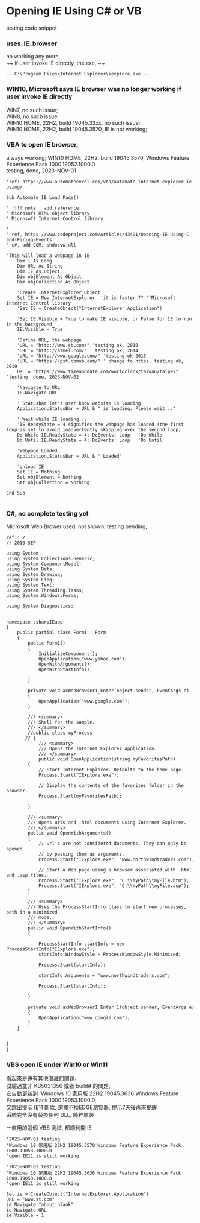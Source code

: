 # Opening IE Using C# or VB
testing code snippet  


### uses_IE_browser
no working any more,  
~~ if user invoke IE directly, the exe, ~~  
```
~~ C:\Program Files\Internet Explorer\iexplore.exe ~~  
```

### WIN10, Microsoft says IE browser was no longer working if user invoke IE directly
WIN7, no such issue;  
WIN8, no sucb issue;  
WIN10 HOME, 22H2, build 19045.33xx, no such issue;  
WIN10 HOME, 22H2, build 19045.3570, IE is not working;

### VBA to open IE browser,   
always working;
WIN10 HOME, 22H2, build 19045.3570, Windows Feature Experience Pack 1000.19052.1000.0  
testing, done, 2023-NOV-01

```
'ref: https://www.automateexcel.com/vba/automate-internet-explorer-ie-using/

Sub Automate_IE_Load_Page()

' !!!! note : add reference,
' Microsoft HTML object library
' Microsoft Internet Control library

'
' ref, https://www.codeproject.com/Articles/43491/Opening-IE-Using-C-and-Firing-Events
' c#, add COM, shdocvw.dll

'This will load a webpage in IE
    Dim i As Long
    Dim URL As String
    Dim IE As Object
    Dim objElement As Object
    Dim objCollection As Object
 
    'Create InternetExplorer Object
    Set IE = New InternetExplorer  'it is faster ?? ''Microsoft Internet Control library
    'Set IE = CreateObject("InternetExplorer.Application")
 
    'Set IE.Visible = True to make IE visible, or False for IE to run in the background
    IE.Visible = True
 
    'Define URL, the webpage
    'URL = "http://www.st.com/" 'testing ok, 2010
    'URL = "http://atmel.com/" ' testing ok, 2014
    'URL = "http://www.google.com/" 'testing,ok 2015
    'URL = "https://pst.comub.com/" ' change to https, testing ok, 2019
    URL = "https://www.timeanddate.com/worldclock/taiwan/taipei" 'testing, done, 2023-NOV-02
 
    'Navigate to URL
    IE.Navigate URL
 
    ' Statusbar let's user know website is loading
    Application.StatusBar = URL & " is loading. Please wait..."
 
    ' Wait while IE loading...
    'IE ReadyState = 4 signifies the webpage has loaded (the first loop is set to avoid inadvertently skipping over the second loop)
    Do While IE.ReadyState = 4: DoEvents: Loop   'Do While
    Do Until IE.ReadyState = 4: DoEvents: Loop   'Do Until
 
    'Webpage Loaded
    Application.StatusBar = URL & " Loaded"
    
    'Unload IE
    Set IE = Nothing
    Set objElement = Nothing
    Set objCollection = Nothing
    
End Sub


```


### C#, no complete testing yet
Microsoft Web Brower used, not shown, testing pending,  
```
ref : ?
// 2010-SEP

using System;
using System.Collections.Generic;
using System.ComponentModel;
using System.Data;
using System.Drawing;
using System.Linq;
using System.Text;
using System.Threading.Tasks;
using System.Windows.Forms;

using System.Diagnostics;


namespace csharpIEapp
{
    public partial class Form1 : Form
    {
        public Form1()
        {
            InitializeComponent();
            OpenApplication("www.yahoo.com");
            OpenWithArguments();
            OpenWithStartInfo();

        }

        private void axWebBrowser1_Enter(object sender, EventArgs e)
        {
            OpenApplication("www.google.com");
        }

        /// <summary>
        /// Shell for the sample.
        /// </summary>
        //public class myProcess
       // {
            /// <summary>
            /// Opens the Internet Explorer application.
            /// </summary>
            public void OpenApplication(string myFavoritesPath)
        {
            // Start Internet Explorer. Defaults to the home page.
            Process.Start("IExplore.exe");

            // Display the contents of the favorites folder in the browser.
            Process.Start(myFavoritesPath);

        }

        /// <summary>
        /// Opens urls and .html documents using Internet Explorer.
        /// </summary>
        public void OpenWithArguments()
        {
            // url's are not considered documents. They can only be opened
            // by passing them as arguments.
            Process.Start("IExplore.exe", "www.northwindtraders.com");

            // Start a Web page using a browser associated with .html and .asp files.
            Process.Start("IExplore.exe", "C:\\myPath\\myFile.htm");
            Process.Start("IExplore.exe", "C:\\myPath\\myFile.asp");
        }

        /// <summary>
        /// Uses the ProcessStartInfo class to start new processes, both in a minimized 
        /// mode.
        /// </summary>
        public void OpenWithStartInfo()
        {

            ProcessStartInfo startInfo = new ProcessStartInfo("IExplore.exe");
            startInfo.WindowStyle = ProcessWindowStyle.Minimized;

            Process.Start(startInfo);

            startInfo.Arguments = "www.northwindtraders.com";

            Process.Start(startInfo);

        }

        private void axWebBrowser1_Enter_1(object sender, EventArgs e)
        {
            OpenApplication("www.google.com");
        }
    }


}
}
```



### VBS open IE under Win10 or Win11
看起來是還有其他潛藏的問題.  
試驗過並非 KB5031356 或者 build# 的問題,  
它自動更新到 'Windows 10 家用版 22H2 19045.3636 Windows Feature Experience Pack 1000.19053.1000.0,  
又跳出提示 IE11 斷炊, 選擇不換EDGE瀏覽器, 提示7天後再來提醒  
系統完全沒有替換任何 DLL, 純粹原裝  

一直用的這個 VBS 測試, 都順利開 IE  

```
'2023-NOV-01 testing
'Windows 10 家用版 22H2 19045.3570 Windows Feature Experience Pack 1000.19053.1000.0
'open IE11 is still working

'2023-NOV-03 testing
'Windows 10 家用版 22H2 19045.3636 Windows Feature Experience Pack 1000.19053.1000.0
'open IE11 is still working

Set ie = CreateObject("InternetExplorer.Application")
URL = "www.st.com"
ie.Navigate "about:blank"
ie.Navigate URL
ie.Visible = 1
```
